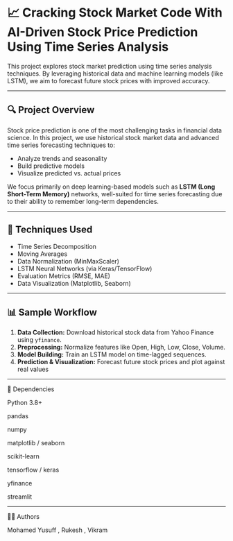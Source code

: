 # 📈 Cracking Stock Market Code With AI-Driven Stock Price Prediction Using Time Series Analysis

This project explores stock market prediction using time series analysis techniques. By leveraging historical data and machine learning models (like LSTM), we aim to forecast future stock prices with improved accuracy.

---

## 🔍 Project Overview

Stock price prediction is one of the most challenging tasks in financial data science. In this project, we use historical stock market data and advanced time series forecasting techniques to:
- Analyze trends and seasonality
- Build predictive models
- Visualize predicted vs. actual prices

We focus primarily on deep learning-based models such as **LSTM (Long Short-Term Memory)** networks, well-suited for time series forecasting due to their ability to remember long-term dependencies.

---

## 🧠 Techniques Used

- Time Series Decomposition
- Moving Averages
- Data Normalization (MinMaxScaler)
- LSTM Neural Networks (via Keras/TensorFlow)
- Evaluation Metrics (RMSE, MAE)
- Data Visualization (Matplotlib, Seaborn)

---

## 📊 Sample Workflow

1. **Data Collection:** Download historical stock data from Yahoo Finance using `yfinance`.
2. **Preprocessing:** Normalize features like Open, High, Low, Close, Volume.
3. **Model Building:** Train an LSTM model on time-lagged sequences.
4. **Prediction & Visualization:** Forecast future stock prices and plot against real values

---

📌 Dependencies

Python 3.8+

pandas

numpy

matplotlib / seaborn

scikit-learn

tensorflow / keras

yfinance

streamlit

---

🧑‍💻 Authors

 Mohamed Yusuff , Rukesh , Vikram
